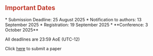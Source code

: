 <!-- ## Important Dates -->
<h2 style="color:#c0392b;">Important Dates</h2>
* Submission Deadline: 25 August 2025
* Notification to authors: 13 September 2025
* Registration: 19 September 2025
* **Conference: 3 October 2025**

All deadlines are 23:59 AoE (UTC-12)

Click [here](https://openreview.net/group?id=JWOC/2025/Conference&referrer=%5BHomepage%5D(%2F)#tab-your-consoles) to submit a paper
